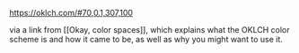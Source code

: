 https://oklch.com/#70,0.1,307,100

via a link from [[Okay, color spaces]], which explains what the OKLCH color scheme is and how it came to be, as well as why you might want to use it.